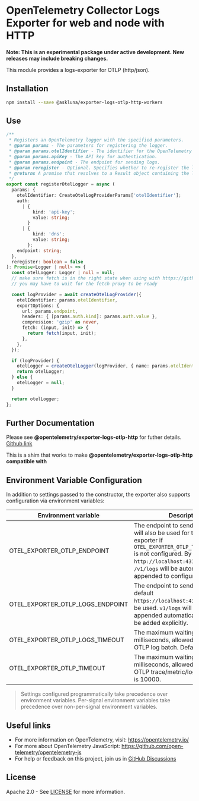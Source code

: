 # OpenTelemetry Collector Logs Exporter for web and node with HTTP

**Note: This is an experimental package under active development. New releases may include breaking changes.**

This module provides a logs-exporter for OTLP (http/json).

## Installation

```bash
npm install --save @askluna/exporter-logs-otlp-http-workers
```

## Use

```typescript
/**
 * Registers an OpenTelemetry logger with the specified parameters.
 * @param params - The parameters for registering the logger.
 * @param params.otelIdentifier - The identifier for the OpenTelemetry logger.
 * @param params.apiKey - The API key for authentication.
 * @param params.endpoint - The endpoint for sending logs.
 * @param reregister - Optional. Specifies whether to re-register the logger if it already exists. Default is false.
 * @returns A promise that resolves to a Result object containing the logger if successful, or an error if unsuccessful.
 */
export const registerOtelLogger = async (
  params: {
    otelIdentifier: CreateOtelLogProviderParams['otelIdentifier'];
    auth:
      | {
          kind: 'api-key';
          value: string;
        }
      | {
          kind: 'dns';
          value: string;
        };
    endpoint: string;
  },
  reregister: boolean = false
): Promise<Logger | null> => {
  const otelLogger: Logger | null = null;
  // make sure fetch is in the right state when using with https://github.com/evanderkoogh/otel-cf-workers
  // you may have to wait for the fetch proxy to be ready

  const logProvider = await createOtelLogProvider({
    otelIdentifier: params.otelIdentifier,
    exportOptions: {
      url: params.endpoint,
      headers: { [params.auth.kind]: params.auth.value },
      compression: 'gzip' as never,
      fetch: (input, init) => {
        return fetch(input, init);
      },
    },
  });

  if (logProvider) {
    otelLogger = createOtelLogger(logProvider, { name: params.otelIdentifier.name });
    return otelLogger;
  } else {
    otelLogger = null;
  }

  return otelLogger;
};
```

## Further Documentation

Please see **@opentelemetry/exporter-logs-otlp-http** for futher details. [Github link](https://github.com/open-telemetry/opentelemetry-js/blob/main/experimental/packages/exporter-logs-otlp-http/README.md?plain=1)

This is a shim that works to make **@opentelemetry/exporter-logs-otlp-http compatible with**

## Environment Variable Configuration

In addition to settings passed to the constructor, the exporter also supports configuration via environment variables:

| Environment variable             | Description                                                                                                                                                                                                                                              |
| -------------------------------- | -------------------------------------------------------------------------------------------------------------------------------------------------------------------------------------------------------------------------------------------------------- |
| OTEL_EXPORTER_OTLP_ENDPOINT      | The endpoint to send logs to. This will also be used for the traces exporter if `OTEL_EXPORTER_OTLP_TRACES_ENDPOINT` is not configured. By default `http://localhost:4318` will be used. `/v1/logs` will be automatically appended to configured values. |
| OTEL_EXPORTER_OTLP_LOGS_ENDPOINT | The endpoint to send logs to. By default `https://localhost:4318/v1/logs` will be used. `v1/logs` will not be appended automatically and has to be added explicitly.                                                                                     |
| OTEL_EXPORTER_OTLP_LOGS_TIMEOUT  | The maximum waiting time, in milliseconds, allowed to send each OTLP log batch. Default is 10000.                                                                                                                                                        |
| OTEL_EXPORTER_OTLP_TIMEOUT       | The maximum waiting time, in milliseconds, allowed to send each OTLP trace/metric/log batch. Default is 10000.                                                                                                                                           |

> Settings configured programmatically take precedence over environment variables. Per-signal environment variables take precedence over non-per-signal environment variables.

## Useful links

- For more information on OpenTelemetry, visit: <https://opentelemetry.io/>
- For more about OpenTelemetry JavaScript: <https://github.com/open-telemetry/opentelemetry-js>
- For help or feedback on this project, join us in [GitHub Discussions](https://github.com/open-telemetry/opentelemetry-js/discussions)

## License

Apache 2.0 - See [LICENSE](https://github.com/open-telemetry/opentelemetry-js/blob/main/LICENSE) for more information.
